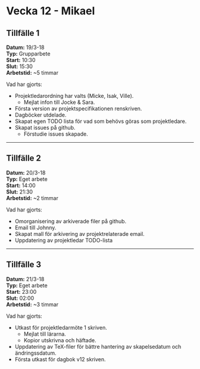 # Vecka 12 - Mikael

## Tillfälle 1
**Datum:** 	19/3-18  
**Typ:** 	Grupparbete  
**Start:**	10:30  
**Slut:**	15:30  
**Arbetstid:**	~5 timmar  

Vad har gjorts:  
* Projektledarordning har valts (Micke, Isak, Ville).
  * Mejlat infon till Jocke & Sara.
* Första version av projektspecifikationen renskriven.
* Dagböcker utdelade.
* Skapat egen TODO lista för vad som behövs göras som projektledare.
* Skapat issues på github.
  * Förstudie issues skapade.

---
## Tillfälle 2
**Datum:** 	20/3-18  
**Typ:** 	Eget arbete  
**Start:**	14:00  
**Slut:**	21:30  
**Arbetstid:**	~2 timmar  

Vad har gjorts:
* Omorganisering av arkiverade filer på github.
* Email till Johnny.
* Skapat mall för arkivering av projektrelaterade email.
* Uppdatering av projektledar TODO-lista

---
## Tillfälle 3
**Datum:**	21/3-18  
**Typ:** 	Eget arbete  
**Start:**	23:00  
**Slut:**	02:00  
**Arbetstid:**	~3 timmar  

Vad har gjorts:  
* Utkast för projektledarmöte 1 skriven.
  * Mejlat till lärarna.
  * Kopior utskrivna och häftade.
* Uppdatering av TeX-filer för bättre hantering av skapelsedatum och ändringssdatum.
* Första utkast för dagbok v12 skriven.

